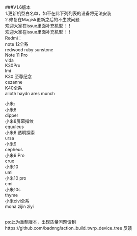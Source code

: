 ###V1.6版本
<br />
1.更新机型白名单，如不在此下列列表的设备将无法安装
<br />
2.修复在Magisk更新之后的不生效问题
<br />
欢迎大家在issue里面补充机型！！<br />
欢迎大家在issue里面补充机型！！
<br />
Redmi：<br />
note 12全系<br />
redwood ruby sunstone<br />
Note 11 Pro<br />
vida<br />
K30Pro<br />
lmi<br />
K30 至尊纪念<br />
cezanne<br />
K40全系<br />
alioth haydn ares munch<br />

小米:<br />
小米8<br />
dipper<br />
小米8屏幕指纹<br />
equuleus<br />
小米8 透明探索<br />
ursa<br />
小米9<br />
cepheus<br />
小米9 Pro<br />
crux<br />
小米10<br />
umi<br />
小米10 pro<br />
cmi<br />
小米10s<br />
thyme<br />
小米civi全系<br />
mona zijin ziyi<br />
<br />

ps:此为重制版本，出现质量问题请到https://github.com/badnng/action_build_twrp_device_tree 反馈
